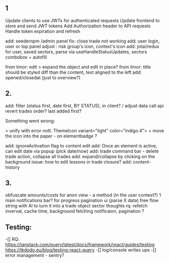 ## 1
Update clients to use JWTs for authenticated requests
Update frontend to store and send JWT tokens
Add Authorization header to API requests
Handle token expiration and refresh

add: seedernpm /admin panel
fix: close trade not working
add: user login, user or top panel
adjust : risk group's icon, context's icon
add: jotai/redux for user, saved sectors, parse via useHandleStatusUpdates, sectors combobox +  autofill

from limor: edit > expand the object and edit in place?
from limor: title should be styled diff than the content, text aligned to the left
add: opened/closedat (just to overview?)


## 2.
add: filter (status first, date first, BY STATUS), in client? / adjust data call api
revert trades order? last added first?

 <p>Something went wrong:</p> > unify with error nott.
ThemeIcon variant="light" color="indigo.4"> + move the icon into the paper - on elementbadge  ?

add: ignoreActivation flag to content edit
add: Once an element is active, can edit date via popup (pick date/now) 
add: trade command bar - delete trade action, collapse all trades 
add: expand/collapse by clicking on the background
issue: how to edit lessons in trade closure?
add: content-history

## 3.
obfuscate amounts/costs for anon view - a method (in the user context?)
1 main notifications bar? for progress
pagination ui (parse X data)
free flow string with AI to turn it into a trade object
sector thoughts
rq: refetch inverval, cache time, background fetching notificaion, pagination ?

## Testing:
 -[] RQ: https://tanstack.com/query/latest/docs/framework/react/guides/testing
        https://tkdodo.eu/blog/testing-react-query
 -[] log/console writes ups
 -[] error management - sentry? 